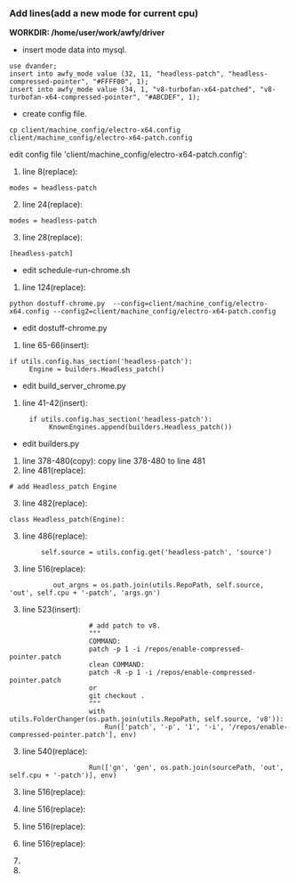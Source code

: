 ### Add lines(add a new mode for current cpu) ###
**WORKDIR: /home/user/work/awfy/driver**
* insert mode data into mysql.
```mysql
use dvander;
insert into awfy_mode value (32, 11, "headless-patch", "headless-compressed-pointer", "#FFFF00", 1);
insert into awfy_mode value (34, 1, "v8-turbofan-x64-patched", "v8-turbofan-x64-compressed-pointer", "#ABCDEF", 1);
```
* create config file.
```shell
cp client/machine_config/electro-x64.config client/machine_config/electro-x64-patch.config
```
edit config file 'client/machine_config/electro-x64-patch.config':
1) line 8(replace): 
```text
modes = headless-patch
```
2) line 24(replace): 
```text
modes = headless-patch
```
3) line 28(replace): 
```text
[headless-patch]
```

* edit schedule-run-chrome.sh
1) line 124(replace): 
```text
python dostuff-chrome.py  --config=client/machine_config/electro-x64.config --config2=client/machine_config/electro-x64-patch.config
```

* edit dostuff-chrome.py
1) line 65-66(insert):     
```text
if utils.config.has_section('headless-patch'):
     Engine = builders.Headless_patch()
```
                             
* edit build_server_chrome.py
1) line 41-42(insert):
```text
     if utils.config.has_section('headless-patch'):
          KnownEngines.append(builders.Headless_patch())
```     

* edit builders.py
1) line 378-480(copy): copy line 378-480 to line 481
2) line 481(replace): 
```text
# add Headless_patch Engine
```
3) line 482(replace): 
```text
class Headless_patch(Engine):
```
3) line 486(replace): 
```text
        self.source = utils.config.get('headless-patch', 'source')
```
3) line 516(replace):
```text
           out_argns = os.path.join(utils.RepoPath, self.source, 'out', self.cpu + '-patch', 'args.gn')
``` 
3) line 523(insert):
```text
                    # add patch to v8.
                    """
                    COMMAND:
                    patch -p 1 -i /repos/enable-compressed-pointer.patch
                    clean COMMAND:
                    patch -R -p 1 -i /repos/enable-compressed-pointer.patch
                    or 
                    git checkout .
                    """
                    with utils.FolderChanger(os.path.join(utils.RepoPath, self.source, 'v8')):
                        Run(['patch', '-p', '1', '-i', '/repos/enable-compressed-pointer.patch'], env)
``` 
3) line 540(replace):
```text
                    Run(['gn', 'gen', os.path.join(sourcePath, 'out', self.cpu + '-patch')], env)
``` 

3) line 516(replace):
3) line 516(replace):
3) line 516(replace):
3) line 516(replace):



3)
4)
